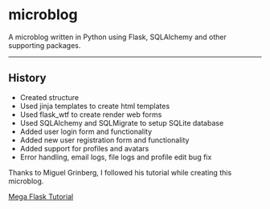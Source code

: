 # microblog

A microblog written in Python using Flask, SQLAlchemy and other supporting packages.

---

## History

- Created structure
- Used jinja templates to create html templates
- Used flask_wtf to create render web forms
- Used SQLAlchemy and SQLMigrate to setup SQLite database
- Added user login form and functionality
- Added new user registration form and functionality
- Added support for profiles and avatars
- Error handling, email logs, file logs and profile edit bug fix

Thanks to Miguel Grinberg, I followed his tutorial while creating this microblog.

[Mega Flask Tutorial](https://blog.miguelgrinberg.com/post/the-flask-mega-tutorial-part-i-hello-world "Mega Flask Tutorial")
